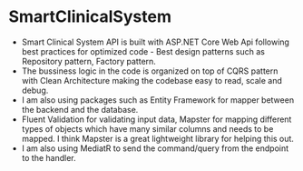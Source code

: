# SmartClinicalSystem


- Smart Clinical System API is built with ASP.NET Core Web Api following best practices for optimized code - Best design patterns such as Repository pattern, Factory pattern. 
- The bussiness logic in the code is organized on top of CQRS pattern with Clean Architecture making the codebase easy to read, scale and debug. 
- I am also using packages such as Entity Framework for mapper between the backend and the database.
- Fluent Validation for validating input data, Mapster for mapping different types of objects which have many similar columns and needs to be mapped. I think Mapster is a great lightweight library for helping this out. 
- I am also using MediatR to send the command/query from the endpoint to the handler.
